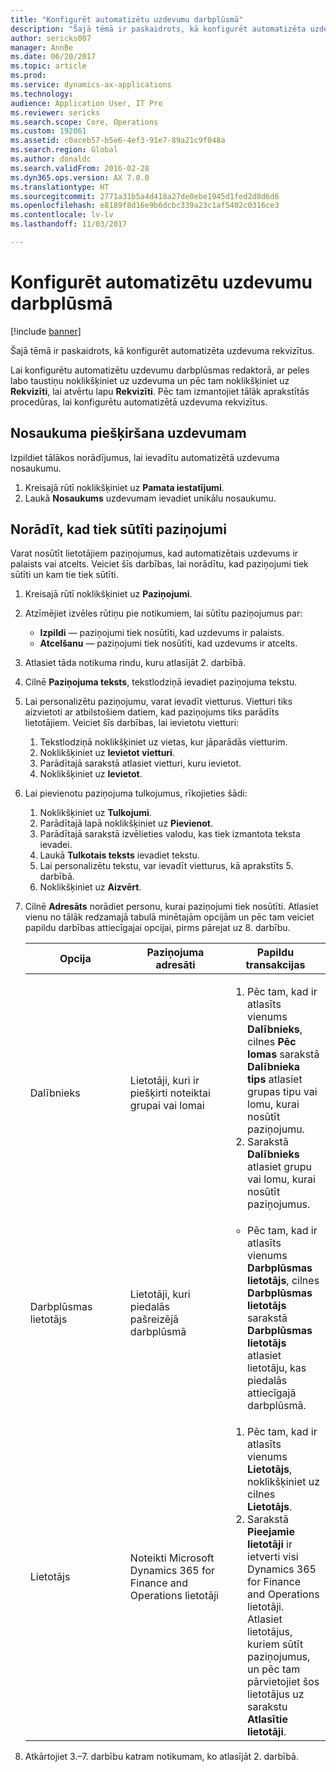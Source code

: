 ```yaml
---
title: "Konfigurēt automatizētu uzdevumu darbplūsmā"
description: "Šajā tēmā ir paskaidrots, kā konfigurēt automatizēta uzdevuma rekvizītus."
author: sericks007
manager: AnnBe
ms.date: 06/20/2017
ms.topic: article
ms.prod: 
ms.service: dynamics-ax-applications
ms.technology: 
audience: Application User, IT Pro
ms.reviewer: sericks
ms.search.scope: Core, Operations
ms.custom: 192061
ms.assetid: c0aceb57-b5e6-4ef3-91e7-89a21c9f048a
ms.search.region: Global
ms.author: donaldc
ms.search.validFrom: 2016-02-28
ms.dyn365.ops.version: AX 7.0.0
ms.translationtype: HT
ms.sourcegitcommit: 2771a31b5a4d418a27de0ebe1945d1fed2d8d6d6
ms.openlocfilehash: e8189f8d16e9b6dcbc339a23c1af5402c0316ce3
ms.contentlocale: lv-lv
ms.lasthandoff: 11/03/2017

---
```


# <a name="configure-an-automated-task-in-a-workflow"></a>Konfigurēt automatizētu uzdevumu darbplūsmā

[!include [banner](../includes/banner.md)]

Šajā tēmā ir paskaidrots, kā konfigurēt automatizēta uzdevuma rekvizītus.

Lai konfigurētu automatizētu uzdevumu darbplūsmas redaktorā, ar peles labo taustiņu noklikšķiniet uz uzdevuma un pēc tam noklikšķiniet uz **Rekvizīti**, lai atvērtu lapu **Rekvizīti**. Pēc tam izmantojiet tālāk aprakstītās procedūras, lai konfigurētu automatizētā uzdevuma rekvizītus.

## <a name="name-the-task"></a>Nosaukuma piešķiršana uzdevumam
Izpildiet tālākos norādījumus, lai ievadītu automatizētā uzdevuma nosaukumu.

1.  Kreisajā rūtī noklikšķiniet uz **Pamata iestatījumi**.
2.  Laukā **Nosaukums** uzdevumam ievadiet unikālu nosaukumu.

## <a name="specify-when-notifications-are-sent"></a>Norādīt, kad tiek sūtīti paziņojumi
Varat nosūtīt lietotājiem paziņojumus, kad automatizētais uzdevums ir palaists vai atcelts. Veiciet šīs darbības, lai norādītu, kad paziņojumi tiek sūtīti un kam tie tiek sūtīti.

1.  Kreisajā rūtī noklikšķiniet uz **Paziņojumi**.
2.  Atzīmējiet izvēles rūtiņu pie notikumiem, lai sūtītu paziņojumus par:
    -   **Izpildi** — paziņojumi tiek nosūtīti, kad uzdevums ir palaists.
    -   **Atcelšanu** — paziņojumi tiek nosūtīti, kad uzdevums ir atcelts.

3.  Atlasiet tāda notikuma rindu, kuru atlasījāt 2. darbībā.
4.  Cilnē **Paziņojuma teksts**, tekstlodziņā ievadiet paziņojuma tekstu.
5.  Lai personalizētu paziņojumu, varat ievadīt vietturus. Vietturi tiks aizvietoti ar atbilstošiem datiem, kad paziņojums tiks parādīts lietotājiem. Veiciet šīs darbības, lai ievietotu vietturi:
    1.  Tekstlodziņā noklikšķiniet uz vietas, kur jāparādās vietturim.
    2.  Noklikšķiniet uz **Ievietot vietturi**.
    3.  Parādītajā sarakstā atlasiet vietturi, kuru ievietot.
    4.  Noklikšķiniet uz **Ievietot**.

6.  Lai pievienotu paziņojuma tulkojumus, rīkojieties šādi:
    1.  Noklikšķiniet uz **Tulkojumi**.
    2.  Parādītajā lapā noklikšķiniet uz **Pievienot**.
    3.  Parādītajā sarakstā izvēlieties valodu, kas tiek izmantota teksta ievadei.
    4.  Laukā **Tulkotais teksts** ievadiet tekstu.
    5.  Lai personalizētu tekstu, var ievadīt vietturus, kā aprakstīts 5. darbībā.
    6.  Noklikšķiniet uz **Aizvērt**.

7.  Cilnē **Adresāts** norādiet personu, kurai paziņojumi tiek nosūtīti. Atlasiet vienu no tālāk redzamajā tabulā minētajām opcijām un pēc tam veiciet papildu darbības attiecīgajai opcijai, pirms pārejat uz 8. darbību.
    <table>
    <colgroup>
    <col width="33%" />
    <col width="33%" />
    <col width="33%" />
    </colgroup>
    <thead>
    <tr class="header">
    <th>Opcija</th>
    <th>Paziņojuma adresāti</th>
    <th>Papildu transakcijas</th>
    </tr>
    </thead>
    <tbody>
    <tr class="odd">
    <td>Dalībnieks</td>
    <td>Lietotāji, kuri ir piešķirti noteiktai grupai vai lomai</td>
    <td><ol>
    <li>Pēc tam, kad ir atlasīts vienums <strong>Dalībnieks</strong>, cilnes <strong>Pēc lomas</strong> sarakstā <strong>Dalībnieka tips</strong> atlasiet grupas tipu vai lomu, kurai nosūtīt paziņojumu.</li>
    <li>Sarakstā <strong>Dalībnieks</strong> atlasiet grupu vai lomu, kurai nosūtīt paziņojumus.</li>
    </ol></td>
    </tr>
    <tr class="even">
    <td>Darbplūsmas lietotājs</td>
    <td>Lietotāji, kuri piedalās pašreizējā darbplūsmā</td>
    <td><ul>
    <li>Pēc tam, kad ir atlasīts vienums <strong>Darbplūsmas lietotājs</strong>, cilnes <strong>Darbplūsmas lietotājs</strong> sarakstā <strong>Darbplūsmas lietotājs</strong> atlasiet lietotāju, kas piedalās attiecīgajā darbplūsmā.</li>
    </ul></td>
    </tr>
    <tr class="odd">
    <td>Lietotājs</td>
    <td>Noteikti Microsoft Dynamics 365 for Finance and Operations lietotāji</td>
    <td><ol>
    <li>Pēc tam, kad ir atlasīts vienums <strong>Lietotājs</strong>, noklikšķiniet uz cilnes <strong>Lietotājs</strong>.</li>
    <li>Sarakstā <strong>Pieejamie lietotāji</strong> ir ietverti visi Dynamics 365 for Finance and Operations lietotāji. Atlasiet lietotājus, kuriem sūtīt paziņojumus, un pēc tam pārvietojiet šos lietotājus uz sarakstu <strong>Atlasītie lietotāji</strong>.</li>
    </ol></td>
    </tr>
    </tbody>
    </table>

8.  Atkārtojiet 3.–7. darbību katram notikumam, ko atlasījāt 2. darbībā.





